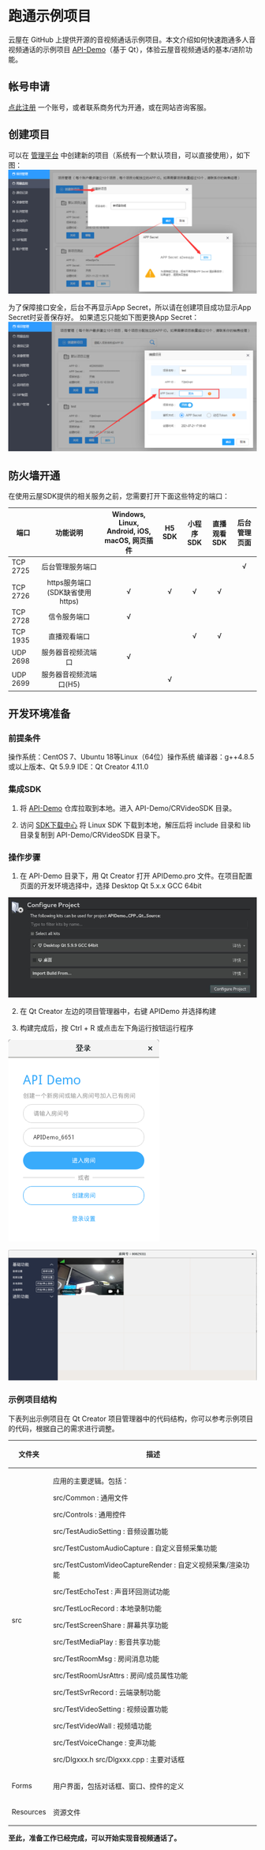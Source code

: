 # 跑通示例项目

云屋在 GitHub 上提供开源的音视频通话示例项目。本文介绍如何快速跑通多人音视频通话的示例项目 [API-Demo](https://github.com/cloudroomSDK/API-Demo/tree/main/Linux)（基于 Qt），体验云屋音视频通话的基本/进阶功能。

## 帐号申请

[点此注册](https://sdk.cloudroom.com/mgr_sdk/register.html) 一个账号，或者联系商务代为开通，或在网站咨询客服。

<h2 id=getappid>创建项目</h2>


可以在 [管理平台](https://sdk.cloudroom.com/mgr_sdk/) 中创建新的项目（系统有一个默认项目，可以直接使用），如下图：
![GetAPPID](./images/getAppID.png)

为了保障接口安全，后台不再显示App Secret，所以请在创建项目成功显示App Secret时妥善保存好。 如果遗忘只能如下图更换App Secret：
![ChangeAppSecret](./images/ChangeAppSecret.png)


<h2 id=fireWallSettings>防火墙开通</h2>

在使用云屋SDK提供的相关服务之前，您需要打开下面这些特定的端口：

<table border=0 cellpadding=0 cellspacing=0 style='border-collapse:collapse;table-layout:fixed;'>
    <thead>
        <tr >
            <th style='width:12%;text-align:center'>端口</th>
            <th style='width:25%;text-align:center'>功能说明</th>
            <th style='width:23%;text-align:center'>Windows, Linux, Android, iOS, macOS, 网页插件</th>
            <th style='width:10%;text-align:center'>H5 SDK</th>
            <th style='width:10%;text-align:center'>小程序SDK</th>
            <th style='width:10%;text-align:center'>直播观看SDK</th>
            <th style='width:10%;text-align:center'>后台管理页面</th>
        </tr>
    </thead>
    <tbody>
    <tr>
        <td>TCP 2725</td>
        <td style='text-align:center'>后台管理服务端口</td>
        <td></td>
        <td></td>
        <td></td>
        <td></td>
        <td style='text-align:center'>√</td>
    </tr>
    <tr>
        <td>TCP 2726</td>
        <td style='text-align:center'>https服务端口<br />(SDK缺省使用https)
        </td>
        <td style='text-align:center'>√</td>
        <td style='text-align:center'>√</td>
        <td style='text-align:center'>√</td>
        <td style='text-align:center'>√</td>
        <td style='text-align:center'></td>
    </tr>
    <tr>
        <td>TCP 2728</td>
        <td style='text-align:center'>信令服务端口</td>
        <td style='text-align:center'>√</td>
        <td style='text-align:center'></td>
        <td style='text-align:center'></td>
        <td style='text-align:center'></td>
        <td style='text-align:center'></td>
    </tr>
    <tr>
        <td>TCP 1935</td>
        <td style='text-align:center'>直播观看端口</td>
        <td></td>
        <td></td>
        <td style='text-align:center'>√</td>
        <td style='text-align:center'>√</td>
        <td style='text-align:center'></td>
    </tr>
    <tr>
        <td>UDP 2698</td>
        <td style='text-align:center'>服务器音视频流端口</td>
        <td style='text-align:center'>√</td>
        <td></td>
        <td></td>
        <td></td>
        <td></td>
    </tr>
    <tr>
        <td>UDP 2699</td>
        <td style='text-align:center'>服务器音视频流端口(H5)</td>
        <td></td>
        <td style='text-align:center'>√</td>
        <td></td>
        <td></td>
        <td></td>
    </tr>    
    </tbody>
</table>


<h2 id=beforeDev>开发环境准备</h2>


### 前提条件

操作系统：CentOS 7、Ubuntu 18等Linux（64位）操作系统
编译器：g++4.8.5 或以上版本、Qt 5.9.9
IDE：Qt Creator 4.11.0

<p id=IntegrateSDK></p>

### 集成SDK

1. 将 [API-Demo](https://github.com/cloudroomSDK/API-Demo/tree/main/Linux) 仓库拉取到本地。进入 API-Demo/CRVideoSDK 目录。

2. 访问 [SDK下载中心](https://sdk.cloudroom.com/pages/download#sdk) 将 Linux SDK 下载到本地，解压后将 include 目录和 lib 目录复制到 API-Demo/CRVideoSDK 目录下。

<p id=developCfg></p>

### 操作步骤

1. 在 API-Demo 目录下，用 Qt Creator 打开 APIDemo.pro 文件。在项目配置页面的开发环境选择中，选择 Desktop Qt 5.x.x GCC 64bit

![Image text](./images/selectKits.jpg)

2. 在 Qt Creator 左边的项目管理器中，右键 APIDemo 并选择构建

3. 构建完成后，按 Ctrl + R 或点击左下角运行按钮运行程序

![Image text](./images/loginDlg.png)

![Image text](./images/mainDlg.png)

### 示例项目结构

下表列出示例项目在 Qt Creator 项目管理器中的代码结构，你可以参考示例项目的代码，根据自己的需求进行调整。

<table border=0 cellpadding=0 cellspacing=0 style='border-collapse:collapse;table-layout:fixed;'>
    <col style='width:15%' />
    <col style='width:85%' />
    <thead>
        <th> <p>文件夹</p> </th>
        <th> <p>描述</p> </th>
    </thead>
    <tbody>
    <tr>
        <td> <p>src</p> </td>
        <td> <p>应用的主要逻辑。包括：</p>
        <p> src/Common : 通用文件</p>
        <p> src/Controls : 通用控件</p>
        <p> src/TestAudioSetting : 音频设置功能</p>
        <p> src/TestCustomAudioCapture : 自定义音频采集功能</p>
        <p> src/TestCustomVideoCaptureRender : 自定义视频采集/渲染功能</p>
        <p> src/TestEchoTest : 声音环回测试功能</p>
        <p> src/TestLocRecord : 本地录制功能</p>
        <p> src/TestScreenShare : 屏幕共享功能</p>
        <p> src/TestMediaPlay : 影音共享功能</p>
        <p> src/TestRoomMsg : 房间消息功能</p>
        <p> src/TestRoomUsrAttrs : 房间/成员属性功能</p>
        <p> src/TestSvrRecord : 云端录制功能</p>
        <p> src/TestVideoSetting : 视频设置功能</p>
        <p> src/TestVideoWall : 视频墙功能</p>
        <p> src/TestVoiceChange : 变声功能</p>
        <p> src/Dlgxxx.h src/Dlgxxx.cpp : 主要对话框</p> </td>
    </tr>
    <tr>
        <td> <p>Forms</p> </td>
        <td> <p>用户界面，包括对话框、窗口、控件的定义</p> </td>
    </tr>
    <tr>
        <td> <p>Resources</p> </td>
        <td> <p>资源文件</p> </td>
    </tr>
    </tbody>
</table>

**至此，准备工作已经完成，可以开始实现音视频通话了。**
